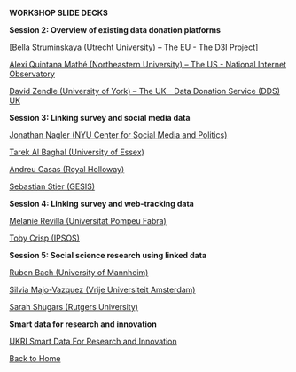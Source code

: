 **WORKSHOP SLIDE DECKS**

**Session 2: Overview of existing data donation platforms**

[Bella Struminskaya (Utrecht University) – The EU - The D3I Project]

[Alexi Quintana Mathé (Northeastern University) – The US - National Internet Observatory](NIO_Manchester.pdf)

[David Zendle (University of York) – The UK - Data Donation Service (DDS) UK](SDDS_Manchester_13-02-2025.pdf)

**Session 3: Linking survey and social media data**

[Jonathan Nagler (NYU Center for Social Media and Politics)](nagler_manchester2025_post.pdf)

[Tarek Al Baghal (University of Essex)](albaghal.digisurvor.v2.pdf)

[Andreu Casas (Royal Holloway)](what-if-project-overview-presentation-digisurv-manchester-13feb2024.pdf)

[Sebastian Stier (GESIS)](DIGISURVOR_Manchester_Stier.pdf)

**Session 4: Linking survey and web-tracking data**

[Melanie Revilla (Universitat Pompeu Fabra)](Manchester-Melanie-vf.pdf)

[Toby Crisp (IPSOS)](Ipsos_Linking_survey_web_tracking_data.pdf)

**Session 5: Social science research using linked data**

[Ruben Bach (University of Mannheim)](Ruben.pdf)

[Silvia Majo-Vazquez (Vrije Universiteit Amsterdam)](20250214_DigiSurv_Presentation_SMV.pdf)

[Sarah Shugars (Rutgers University)](Digisurvor_workshop_S_Shugars.pdf) 

**Smart data for research and innovation**

[UKRI Smart Data For Research and Innovation](SDR_UK_overview-Feb_14_2025-DIGISURVOR_Workshop.pdf)



          
[Back to Home](../README.md)

